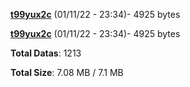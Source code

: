 [**t99yux2c**](/data/t99yux2c.txt) (01/11/22 - 23:34)- 4925 bytes

[**t99yux2c**](/data/t99yux2c.txt) (01/11/22 - 23:34)- 4925 bytes

**Total Datas**: 1213

**Total Size**: 7.08 MB / 7.1 MB